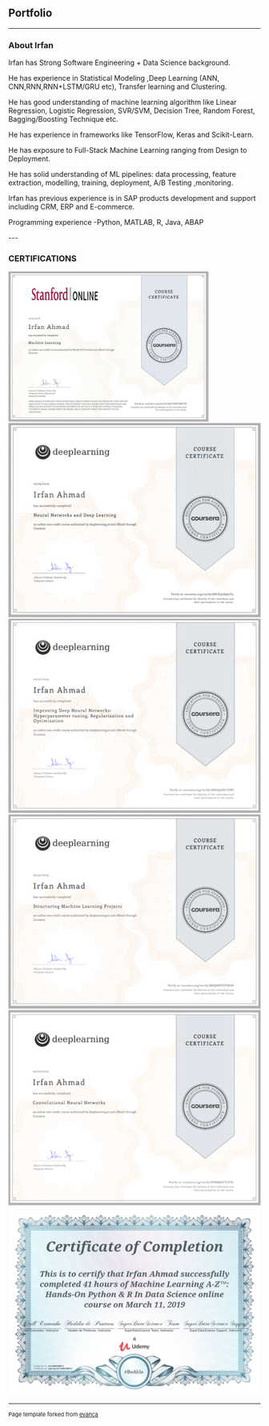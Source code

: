 ## Portfolio

---

### About Irfan 
<p>Irfan has Strong Software Engineering + Data Science background.</p>
<p>He has experience in Statistical Modeling ,Deep Learning (ANN, CNN,RNN,RNN+LSTM/GRU etc), Transfer learning and Clustering.</p>
<p>He has good understanding of machine learning algorithm like Linear Regression, Logistic Regression, SVR/SVM, Decision Tree, Random Forest, Bagging/Boosting Technique etc.</p>
<p>He has experience in frameworks like TensorFlow, Keras and Scikit-Learn.</p>
<p>He has exposure to Full-Stack Machine Learning ranging from Design to Deployment.</p>
<p>He has solid understanding of ML pipelines: data processing, feature extraction, modelling, training, deployment, A/B Testing ,monitoring.</p>
<p>Irfan has previous experience is in SAP products development and support including CRM, ERP and E-commerce.</p>
<p>Programming experience -Python, MATLAB, R, Java, ABAP</p>
---

### CERTIFICATIONS

<img src="1.png" height="300" width="400"/>

<img src="2.png"/>

<img src="3.png"/>

<img src="4.png"/>

<img src="5.png"/>

<img src="6.png"/>

---
<p style="font-size:11px">Page template forked from <a href="https://github.com/evanca/quick-portfolio">evanca</a></p>
<!-- Remove above link if you don't want to attibute -->
